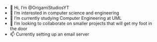 - 👋 Hi, I’m @OrigamiStudiosYT
- 👀 I’m interested in computer science and engineering
- 🌱 I’m currently studying Computer Engineering at UML
- 💞️ I’m looking to collaborate on smaller projects that will get my foot in the door
- 📫 Currently setting up an email server

<!---
OrigamiStudiosYT/OrigamiStudiosYT is a ✨ special ✨ repository because its `README.md` (this file) appears on your GitHub profile.
You can click the Preview link to take a look at your changes.
--->
